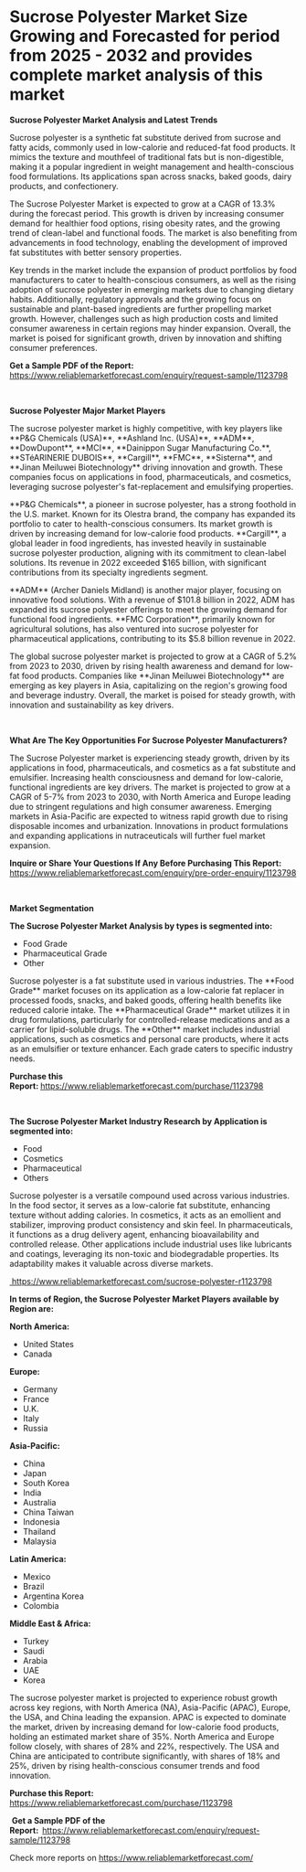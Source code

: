 <p><h1>Sucrose Polyester Market Size Growing and Forecasted for period from 2025 - 2032 and provides complete market analysis of this market</h1></p><p><strong>Sucrose Polyester Market Analysis and Latest Trends</strong></p>
<p><p>Sucrose polyester is a synthetic fat substitute derived from sucrose and fatty acids, commonly used in low-calorie and reduced-fat food products. It mimics the texture and mouthfeel of traditional fats but is non-digestible, making it a popular ingredient in weight management and health-conscious food formulations. Its applications span across snacks, baked goods, dairy products, and confectionery.</p><p>The Sucrose Polyester Market is expected to grow at a CAGR of 13.3% during the forecast period. This growth is driven by increasing consumer demand for healthier food options, rising obesity rates, and the growing trend of clean-label and functional foods. The market is also benefiting from advancements in food technology, enabling the development of improved fat substitutes with better sensory properties.</p><p>Key trends in the market include the expansion of product portfolios by food manufacturers to cater to health-conscious consumers, as well as the rising adoption of sucrose polyester in emerging markets due to changing dietary habits. Additionally, regulatory approvals and the growing focus on sustainable and plant-based ingredients are further propelling market growth. However, challenges such as high production costs and limited consumer awareness in certain regions may hinder expansion. Overall, the market is poised for significant growth, driven by innovation and shifting consumer preferences.</p></p>
<p><strong>Get a Sample PDF of the Report:&nbsp;</strong> <a href="https://www.reliablemarketforecast.com/enquiry/request-sample/1123798?utm_campaign=2042&utm_medium=2&utm_source=Github&utm_content=ia&utm_term=26012025&utm_id=sucrose-polyester">https://www.reliablemarketforecast.com/enquiry/request-sample/1123798</a></p>
<p>&nbsp;</p>
<p><strong>Sucrose Polyester Major Market Players</strong></p>
<p><p>The sucrose polyester market is highly competitive, with key players like **P&G Chemicals (USA)**, **Ashland Inc. (USA)**, **ADM**, **DowDupont**, **MCI**, **Dainippon Sugar Manufacturing Co.**, **STéARINERIE DUBOIS**, **Cargill**, **FMC**, **Sisterna**, and **Jinan Meiluwei Biotechnology** driving innovation and growth. These companies focus on applications in food, pharmaceuticals, and cosmetics, leveraging sucrose polyester's fat-replacement and emulsifying properties.</p><p>**P&G Chemicals**, a pioneer in sucrose polyester, has a strong foothold in the U.S. market. Known for its Olestra brand, the company has expanded its portfolio to cater to health-conscious consumers. Its market growth is driven by increasing demand for low-calorie food products. **Cargill**, a global leader in food ingredients, has invested heavily in sustainable sucrose polyester production, aligning with its commitment to clean-label solutions. Its revenue in 2022 exceeded $165 billion, with significant contributions from its specialty ingredients segment.</p><p>**ADM** (Archer Daniels Midland) is another major player, focusing on innovative food solutions. With a revenue of $101.8 billion in 2022, ADM has expanded its sucrose polyester offerings to meet the growing demand for functional food ingredients. **FMC Corporation**, primarily known for agricultural solutions, has also ventured into sucrose polyester for pharmaceutical applications, contributing to its $5.8 billion revenue in 2022.</p><p>The global sucrose polyester market is projected to grow at a CAGR of 5.2% from 2023 to 2030, driven by rising health awareness and demand for low-fat food products. Companies like **Jinan Meiluwei Biotechnology** are emerging as key players in Asia, capitalizing on the region's growing food and beverage industry. Overall, the market is poised for steady growth, with innovation and sustainability as key drivers.</p></p>
<p>&nbsp;</p>
<p><strong>What Are The Key Opportunities For Sucrose Polyester Manufacturers?</strong></p>
<p><p>The Sucrose Polyester market is experiencing steady growth, driven by its applications in food, pharmaceuticals, and cosmetics as a fat substitute and emulsifier. Increasing health consciousness and demand for low-calorie, functional ingredients are key drivers. The market is projected to grow at a CAGR of 5-7% from 2023 to 2030, with North America and Europe leading due to stringent regulations and high consumer awareness. Emerging markets in Asia-Pacific are expected to witness rapid growth due to rising disposable incomes and urbanization. Innovations in product formulations and expanding applications in nutraceuticals will further fuel market expansion.</p></p>
<p><strong>Inquire or Share Your Questions If Any Before Purchasing This Report:</strong> <a href="https://www.reliablemarketforecast.com/enquiry/pre-order-enquiry/1123798?utm_campaign=2042&utm_medium=2&utm_source=Github&utm_content=ia&utm_term=26012025&utm_id=sucrose-polyester">https://www.reliablemarketforecast.com/enquiry/pre-order-enquiry/1123798</a></p>
<p>&nbsp;</p>
<p><strong>Market Segmentation</strong></p>
<p><strong>The Sucrose Polyester Market Analysis by types is segmented into:</strong></p>
<p><ul><li>Food Grade</li><li>Pharmaceutical Grade</li><li>Other</li></ul></p>
<p><p>Sucrose polyester is a fat substitute used in various industries. The **Food Grade** market focuses on its application as a low-calorie fat replacer in processed foods, snacks, and baked goods, offering health benefits like reduced calorie intake. The **Pharmaceutical Grade** market utilizes it in drug formulations, particularly for controlled-release medications and as a carrier for lipid-soluble drugs. The **Other** market includes industrial applications, such as cosmetics and personal care products, where it acts as an emulsifier or texture enhancer. Each grade caters to specific industry needs.</p></p>
<p><strong>Purchase this Report:&nbsp;</strong><a href="https://www.reliablemarketforecast.com/purchase/1123798?utm_campaign=2042&utm_medium=2&utm_source=Github&utm_content=ia&utm_term=26012025&utm_id=sucrose-polyester">https://www.reliablemarketforecast.com/purchase/1123798</a></p>
<p>&nbsp;</p>
<p><strong>The Sucrose Polyester Market Industry Research by Application is segmented into:</strong></p>
<p><ul><li>Food</li><li>Cosmetics</li><li>Pharmaceutical</li><li>Others</li></ul></p>
<p><p>Sucrose polyester is a versatile compound used across various industries. In the food sector, it serves as a low-calorie fat substitute, enhancing texture without adding calories. In cosmetics, it acts as an emollient and stabilizer, improving product consistency and skin feel. In pharmaceuticals, it functions as a drug delivery agent, enhancing bioavailability and controlled release. Other applications include industrial uses like lubricants and coatings, leveraging its non-toxic and biodegradable properties. Its adaptability makes it valuable across diverse markets.</p></p>
<p><a href="https://www.reliablemarketforecast.com/sucrose-polyester-r1123798?utm_campaign=2042&utm_medium=2&utm_source=Github&utm_content=ia&utm_term=26012025&utm_id=sucrose-polyester">&nbsp;https://www.reliablemarketforecast.com/sucrose-polyester-r1123798</a></p>
<p><strong>In terms of Region, the Sucrose Polyester Market Players available by Region are:</strong></p>
<p>
    <p> <strong> North America: </strong>
        <ul>
            <li>United States</li>
            <li>Canada</li>
        </ul>
        </p> 
    <p> <strong> Europe: </strong>
        <ul>
            <li>Germany</li>
            <li>France</li>
            <li>U.K.</li>
            <li>Italy</li>
            <li>Russia</li>
        </ul>
        </p> 
    <p> <strong> Asia-Pacific: </strong>
        <ul>
            <li>China</li>
            <li>Japan</li>
            <li>South Korea</li>
            <li>India</li>
            <li>Australia</li>
            <li>China Taiwan</li>
            <li>Indonesia</li>
            <li>Thailand</li>
            <li>Malaysia</li>
        </ul>
        </p> 
    <p> <strong> Latin America: </strong>
        <ul>
            <li>Mexico</li>
            <li>Brazil</li>
            <li>Argentina Korea</li>
            <li>Colombia</li>
        </ul>
        </p> 
    <p> <strong> Middle East & Africa: </strong>
        <ul>
            <li>Turkey</li>
            <li>Saudi</li>
            <li>Arabia</li>
            <li>UAE</li>
            <li>Korea</li>
        </ul>
    </p>
    </p>
<p><p>The sucrose polyester market is projected to experience robust growth across key regions, with North America (NA), Asia-Pacific (APAC), Europe, the USA, and China leading the expansion. APAC is expected to dominate the market, driven by increasing demand for low-calorie food products, holding an estimated market share of 35%. North America and Europe follow closely, with shares of 28% and 22%, respectively. The USA and China are anticipated to contribute significantly, with shares of 18% and 25%, driven by rising health-conscious consumer trends and food innovation.</p></p>
<p><strong>Purchase this Report: </strong><a href="https://www.reliablemarketforecast.com/purchase/1123798?utm_campaign=2042&utm_medium=2&utm_source=Github&utm_content=ia&utm_term=26012025&utm_id=sucrose-polyester">https://www.reliablemarketforecast.com/purchase/1123798</a></p>
<p>&nbsp;<strong>Get a Sample PDF of the Report:&nbsp;&nbsp;</strong><a href="https://www.reliablemarketforecast.com/enquiry/request-sample/1123798?utm_campaign=2042&utm_medium=2&utm_source=Github&utm_content=ia&utm_term=26012025&utm_id=sucrose-polyester">https://www.reliablemarketforecast.com/enquiry/request-sample/1123798</a></p>
<p><strong></strong></p>
<p>Check more reports on <a href="https://www.reliablemarketforecast.com/?utm_campaign=2042&utm_medium=2&utm_source=Github&utm_content=ia&utm_term=26012025&utm_id=sucrose-polyester">https://www.reliablemarketforecast.com/</a></p>